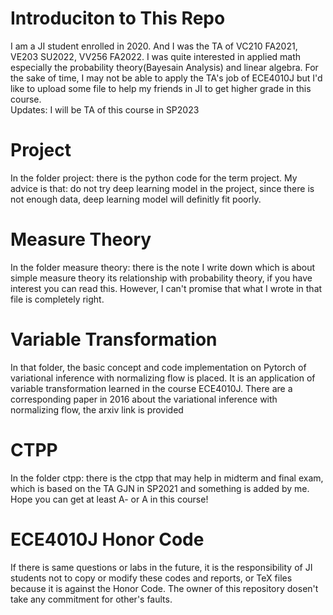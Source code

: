 # Introduciton to This Repo
I am a JI student enrolled in 2020. And I was the TA of VC210 FA2021, VE203 SU2022, VV256 FA2022. I was quite interested in applied math especially the probability theory(Bayesain Analysis) and linear algebra. For the sake of time, I may not be able to apply the TA's job of ECE4010J but I'd like to upload some file to help my friends in JI to get higher grade in this course.\
Updates: I will be TA of this course in SP2023
# Project
In the folder project: there is the python code for the term project. My advice is that: do not try deep learning model in the project, since there is not enough data, deep learning model will definitly fit poorly.
# Measure Theory
In the folder measure theory: there is the note I write down which is about simple measure theory its relationship with probability theory, if you have interest you can read this. However, I can't promise that what I wrote in that file is completely right.
# Variable Transformation
In that folder, the basic concept and code implementation on Pytorch of variational inference with normalizing flow is placed. It is an application of variable transformation learned in the course ECE4010J. There are a corresponding paper in 2016 about the variational inference with normalizing flow, the arxiv link is provided
# CTPP
In the folder ctpp: there is the ctpp that may help in midterm and final exam, which is based on the TA GJN in SP2021 and something is added by me.
Hope you can get at least A- or A in this course!
# ECE4010J Honor Code  
If there is same questions or labs in the future, it is the responsibility of JI students not to copy or modify these codes and reports, or TeX files because it is against the Honor Code. The owner of this repository dosen't take any commitment for other's faults.

